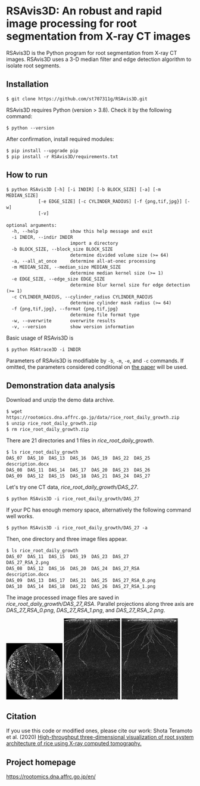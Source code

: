 # RSAvis3D: An robust and rapid image processing for root segmentation from X-ray CT images

RSAvis3D is the Python program for root segmentation from X-ray CT images. RSAvis3D uses a 3-D median filter and edge detection algorithm to isolate root segments. 

## Installation

    $ git clone https://github.com/st707311g/RSAvis3D.git

RSAvis3D requires Python (version > 3.8). Check it by the following command:

    $ python --version

After confirmation, install required modules:

    $ pip install --upgrade pip
    $ pip install -r RSAvis3D/requirements.txt

## How to run

    $ python RSAvis3D [-h] [-i INDIR] [-b BLOCK_SIZE] [-a] [-m MEDIAN_SIZE]
                [-e EDGE_SIZE] [-c CYLINDER_RADIUS] [-f {png,tif,jpg}] [-w]
                [-v]

    optional arguments:
      -h, --help            show this help message and exit
      -i INDIR, --indir INDIR
                            import a directory
      -b BLOCK_SIZE, --block_size BLOCK_SIZE
                            determine divided volume size (>= 64)
      -a, --all_at_once     determine all-at-onec processing
      -m MEDIAN_SIZE, --median_size MEDIAN_SIZE
                            determine median kernel size (>= 1)
      -e EDGE_SIZE, --edge_size EDGE_SIZE
                            determine blur kernel size for edge detection (>= 1)
      -c CYLINDER_RADIUS, --cylinder_radius CYLINDER_RADIUS
                            determine cylinder mask radius (>= 64)
      -f {png,tif,jpg}, --format {png,tif,jpg}
                            determine file format type
      -w, --overwrite       overwrite results
      -v, --version         show version information

Basic usage of RSAvis3D is

    $ python RSAtrace3D -i INDIR

Parameters of RSAvis3D is modifiable by `-b`, `-m`, `-e`, and `-c` commands. If omitted, the parameters considered conditional on [the paper](https://doi.org/10.1186/s13007-020-00612-6) will be used.

## Demonstration data analysis

Download and unzip the demo data archive.

    $ wget https://rootomics.dna.affrc.go.jp/data/rice_root_daily_growth.zip
    $ unzip rice_root_daily_growth.zip
    $ rm rice_root_daily_growth.zip

There are 21 directories and 1 files in *rice_root_daily_growth*.

    $ ls rice_root_daily_growth
    DAS_07  DAS_10  DAS_13  DAS_16  DAS_19  DAS_22  DAS_25  description.docx
    DAS_08  DAS_11  DAS_14  DAS_17  DAS_20  DAS_23  DAS_26
    DAS_09  DAS_12  DAS_15  DAS_18  DAS_21  DAS_24  DAS_27

Let's try one CT data, *rice_root_daily_growth/DAS_27*.

    $ python RSAvis3D -i rice_root_daily_growth/DAS_27

If your PC has enough memory space, alternatively the following command well works.

    $ python RSAvis3D -i rice_root_daily_growth/DAS_27 -a

Then, one directory and three image files appear.

    $ ls rice_root_daily_growth
    DAS_07  DAS_11  DAS_15  DAS_19  DAS_23  DAS_27            DAS_27_RSA_2.png
    DAS_08  DAS_12  DAS_16  DAS_20  DAS_24  DAS_27_RSA        description.docx
    DAS_09  DAS_13  DAS_17  DAS_21  DAS_25  DAS_27_RSA_0.png
    DAS_10  DAS_14  DAS_18  DAS_22  DAS_26  DAS_27_RSA_1.png

The image processed image files are saved in *rice_root_daily_growth/DAS_27_RSA*. Parallel projections along three axis are *DAS_27_RSA_0.png*, *DAS_27_RSA_1.png*, and *DAS_27_RSA_2.png*.

<img src="figures/DAS_27_RSA_0.png" width=30% height=30% title="DAS_27_RSA_0.png"> <img src="figures/DAS_27_RSA_1.png" width=30% height=30% title="DAS_27_RSA_1.png"> <img src="figures/DAS_27_RSA_2.png" width=30% height=30% title="DAS_27_RSA_2.png">

## Citation

If you use this code or modified ones, please cite our work: Shota Teramoto et al. (2020) [High-throughput three-dimensional visualization of root system architecture of rice using X-ray computed tomography.](https://doi.org/10.1186/s13007-020-00612-6) 

## Project homepage
https://rootomics.dna.affrc.go.jp/en/